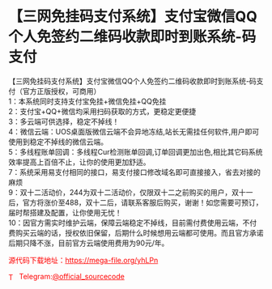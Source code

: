 # 【三网免挂码支付系统】支付宝微信QQ个人免签约二维码收款即时到账系统-码支付

【三网免挂码支付系统】支付宝微信QQ个人免签约二维码收款即时到账系统-码支付（官方正版授权，可商用）<br>1：本系统同时支持支付宝免挂+微信免挂+QQ免挂<br>2：支付宝+QQ+微信均采用扫码获取的方式，更稳定更便捷<br>3：多云端可供选择，稳定不掉线！<br>4：微信云端：UOS桌面版微信云端不会异地冻结,站长无需挂任何软件,用户即可使用到稳定不掉线的微信云端。<br>5：多线程账单回调：多线程Cur检测账单回调,订单回调更加出色,相比其它码系统效率提高上百倍不止，让你的使用更加舒适。<br>7：系统采用易支付相同的接口，易支付接口修改域名即可直接接入，省去对接的麻烦<br>9：双十二活动价，244为双十二活动价，仅限双十二之前购买的用户，双十一后，官方将涨价至488，双十二后，请联系客服后购买，谢谢！如您需要可预订，届时帮搭建及配置，让你使用无忧！<br>10：因官方需实时维护云端，保障云端稳定不掉线，目前需付费使用云端，不付费购买云端的话，授权依旧保留，后期什么时候想用云端都可使用。而且官方承诺后期只降不涨，目前官方云端使用费用为90元/年。<br>


<p style="color: red;">源代码下载地址：<a href="https://mega-file.org/yhLPn" style="color: red;">https://mega-file.org/yhLPn</a></p><p style="color: red;"><img src="https://cdn-icons-png.flaticon.com/512/2111/2111646.png" alt="Telegram Icon" style="width: 16px; vertical-align: middle; margin-right: 5px;">Telegram:<a href="https://t.me/official_sourcecode" style="color: red;">@official_sourcecode</a></p>